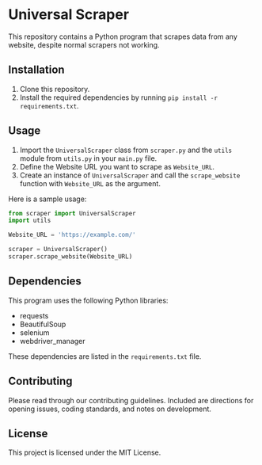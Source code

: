 # Universal Scraper

This repository contains a Python program that scrapes data from any website, despite normal scrapers not working. 

## Installation

1. Clone this repository.
2. Install the required dependencies by running `pip install -r requirements.txt`.

## Usage

1. Import the `UniversalScraper` class from `scraper.py` and the `utils` module from `utils.py` in your `main.py` file.
2. Define the Website URL you want to scrape as `Website_URL`.
3. Create an instance of `UniversalScraper` and call the `scrape_website` function with `Website_URL` as the argument.

Here is a sample usage:

```python
from scraper import UniversalScraper
import utils

Website_URL = 'https://example.com/'

scraper = UniversalScraper()
scraper.scrape_website(Website_URL)
```

## Dependencies

This program uses the following Python libraries:

- requests
- BeautifulSoup
- selenium
- webdriver_manager

These dependencies are listed in the `requirements.txt` file.

## Contributing

Please read through our contributing guidelines. Included are directions for opening issues, coding standards, and notes on development.

## License

This project is licensed under the MIT License.